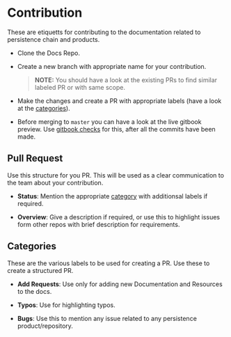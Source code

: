 # Contribution
These are etiquetts for contributing to the documentation related to persistence chain and products.

- Clone the Docs Repo.

- Create a new branch with appropriate name for your contribution. 

    >**NOTE:** You should have a look at the existing PRs to find similar labeled PR or with same scope.

- Make the changes and create a PR with appropriate labels (have a look at the [categories](#categories)).

- Before merging to `master` you can have a look at the live gitbook preview. Use [gitbook checks](https://docs.gitbook.com/integrations/git-sync/github-pull-request-preview#how-to-access-preview-links) for this, after all the commits have been made.

## Pull Request
Use this structure for you PR. This will be used as a clear communication to the team about your contribution.
- **Status**: Mention the appropriate [category](#categories) with additionsal labels if required.

- **Overview**: Give a description if required, or use this to highlight issues form other repos with brief description for requirements.

## Categories
These are the various labels to be used for creating a PR. Use these to create a structured PR.

- **Add Requests**: Use only for adding new Documentation and Resources to the docs.

- **Typos**: Use for highlighting typos.

- **Bugs**: Use this to mention any issue related to any persistence product/repository.

